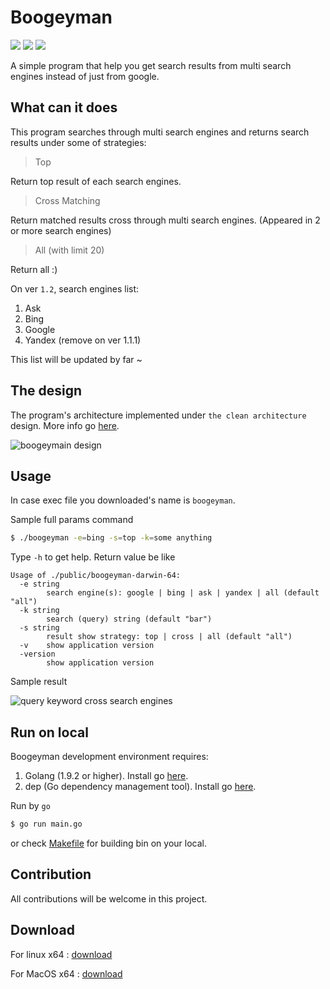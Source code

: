 # Boogeyman

[![][goreportcard-svg]][goreportcard] 
[![][CodeFactor]](https://www.codefactor.io/repository/github/khanhtc1202/boogeyman)
[![][Build Status]](https://travis-ci.org/khanhtc1202/boogeyman)

[Build Status]: https://travis-ci.org/khanhtc1202/boogeyman.svg?branch=master
[CodeFactor]: https://www.codefactor.io/repository/github/khanhtc1202/boogeyman/badge
[goreportcard]: https://goreportcard.com/report/github.com/khanhtc1202/boogeyman
[goreportcard-svg]: https://goreportcard.com/badge/github.com/khanhtc1202/boogeyman

A simple program that help you get search results from multi search engines instead of just from google.

## What can it does

This program searches through multi search engines and returns search results under some of strategies:

> Top

Return top result of each search engines. 

> Cross Matching

Return matched results cross through multi search engines. (Appeared in 2 or more search engines)

> All (with limit 20)

Return all :)

On ver `1.2`, search engines list:

1. Ask
2. Bing
3. Google
4. Yandex (remove on ver 1.1.1)

This list will be updated by far ~

## The design

The program's architecture implemented under `the clean architecture` design. More info go [here](https://8thlight.com/blog/uncle-bob/2012/08/13/the-clean-architecture.html).

![boogeymain design](public/boogeyman_design.jpg)

## Usage

In case exec file you downloaded's name is `boogeyman`.

Sample full params command

```bash
$ ./boogeyman -e=bing -s=top -k=some anything
```

Type `-h` to get help. Return value be like

```$xslt
Usage of ./public/boogeyman-darwin-64:
  -e string
        search engine(s): google | bing | ask | yandex | all (default "all")
  -k string
        search (query) string (default "bar")
  -s string
        result show strategy: top | cross | all (default "all")
  -v    show application version
  -version
        show application version
```

Sample result

![query keyword cross search engines](public/sample.png)

## Run on local

Boogeyman development environment requires: 

1. Golang (1.9.2 or higher). Install go [here](https://golang.org/doc/install).
2. dep (Go dependency management tool). Install go [here](https://github.com/golang/dep).

Run by `go`

```bash
$ go run main.go
```

or check [Makefile](https://github.com/khanhtc1202/boogeyman/blob/master/Makefile) for building bin on your local.

## Contribution

All contributions will be welcome in this project.

## Download

For linux x64 : [download](public/boogeyman-linux-64)

For MacOS x64 : [download](public/boogeyman-darwin-64)

